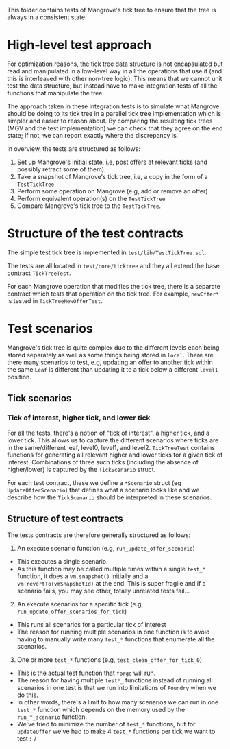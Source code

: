 This folder contains tests of Mangrove's tick tree to ensure that the tree is always in a consistent state.

# High-level test approach

For optimization reasons, the tick tree data structure is not encapsulated but read and manipulated in a low-level way in all the operations that use it (and this is interleaved with other non-tree logic). This means that we cannot unit test the data structure, but instead have to make integration tests of all the functions that manipulate the tree.

The approach taken in these integration tests is to simulate what Mangrove should be doing to its tick tree in a parallel tick tree implementation which is simpler and easier to reason about. By comparing the resulting tick trees (MGV and the test implementation) we can check that they agree on the end state; If not, we can report exactly where the discrepancy is.

In overview, the tests are structured as follows:

1. Set up Mangrove's initial state, i.e, post offers at relevant ticks (and possibly retract some of them).
2. Take a snapshot of Mangrove's tick tree, i.e, a copy in the form of a `TestTickTree`
3. Perform some operation on Mangrove (e.g, add or remove an offer)
4. Perform equivalent operation(s) on the `TestTickTree`
5. Compare Mangrove's tick tree to the `TestTickTree`.

# Structure of the test contracts

The simple test tick tree is implemented in `test/lib/TestTickTree.sol`.

The tests are all located in `test/core/ticktree` and they all extend the base contract `TickTreeTest`.

For each Mangrove operation that modifies the tick tree, there is a separate contract which tests that operation on the tick tree. For example, `newOffer*` is tested in `TickTreeNewOfferTest`.

# Test scenarios

Mangrove's tick tree is quite complex due to the different levels each being stored separately as well as some things being stored in `local`. There are there many scenarios to test, e.g, updating an offer to another tick within the same `Leaf` is different than updating it to a tick below a different `level1` position.

## Tick scenarios

### Tick of interest, higher tick, and lower tick

For all the tests, there's a notion of "tick of interest", a higher tick, and a lower tick. This allows us to capture the different scenarios where ticks are in the same/different leaf, level0, level1, and level2. `TickTreeTest` contains functions for generating all relevant higher and lower ticks for a given tick of interest. Combinations of three such ticks (including the absence of higher/lower) is captured by the `TickScenario` struct.

For each test contract, these we define a `*Scenario` struct (eg `UpdateOfferScenario`) that defines what a scenario looks like and we describe how the `TickScenario` should be interpreted in these scenarios.

## Structure of test contracts

The tests contracts are therefore generally structured as follows:

1. An execute scenario function (e.g, `run_update_offer_scenario`)

- This executes a single scenario.
- As this function may be called multiple times within a single `test_*` function, it does a `vm.snapshot()` initially and a `vm.revertTo(vmSnapshotId)` at the end. This is super fragile and if a scenario fails, you may see other, totally unrelated tests fail...

2. An execute scenarios for a specific tick (e.g, `run_update_offer_scenarios_for_tick`)

- This runs all scenarios for a particular tick of interest
- The reason for running multiple scenarios in one function is to avoid having to manually write many `test_*` functions that enumerate all the scenarios.

3. One or more `test_*` functions (e.g, `test_clean_offer_for_tick_0`)

- This is the actual test function that `forge` will run.
- The reason for having multiple `test*_` functions instead of running all scenarios in one test is that we run into limitations of `Foundry` when we do this.
- In other words, there's a limit to how many scenarios we can run in one `test_*` function which depends on the memory used by the `run_*_scenario` function.
- We've tried to minimize the number of `test_*` functions, but for `updateOffer` we've had to make 4 `test_*` functions per tick we want to test :-/
